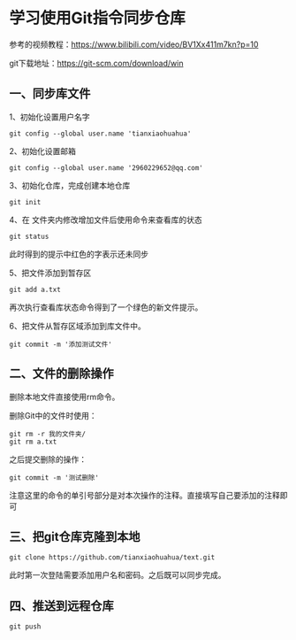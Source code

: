 # 学习使用Git指令同步仓库

参考的视频教程：https://www.bilibili.com/video/BV1Xx411m7kn?p=10

git下载地址：https://git-scm.com/download/win

## 一、同步库文件

1、初始化设置用户名字

```
git config --global user.name 'tianxiaohuahua'
```

2、初始化设置邮箱

```
git config --global user.name '2960229652@qq.com'

```

3、初始化仓库，完成创建本地仓库

```
git init
```

4、在 文件夹内修改增加文件后使用命令来查看库的状态

```
git status
```

此时得到的提示中红色的字表示还未同步



5、把文件添加到暂存区

```
git add a.txt
```

再次执行查看库状态命令得到了一个绿色的新文件提示。



6、把文件从暂存区域添加到库文件中。

```
git commit -m '添加测试文件'
```

## 二、文件的删除操作

删除本地文件直接使用rm命令。

删除Git中的文件时使用：

```
git rm -r 我的文件夹/
git rm a.txt
```

之后提交删除的操作：

```
git commit -m '测试删除'
```

注意这里的命令的单引号部分是对本次操作的注释。直接填写自己要添加的注释即可

## 三、把git仓库克隆到本地

```
git clone https://github.com/tianxiaohuahua/text.git
```

此时第一次登陆需要添加用户名和密码。之后既可以同步完成。

## 四、推送到远程仓库

```
git push
```